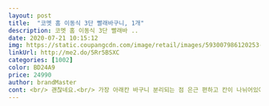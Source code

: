 ```yaml
---
layout: post 
title:  "코멧 홈 이동식 3단 빨래바구니, 1개" 
description: 코멧 홈 이동식 3단 빨래바 ..
date: 2020-07-21 10:15:12 
img: https://static.coupangcdn.com/image/retail/images/593007986120253-2d2ad21d-34e0-4fc4-9c8d-e0b6f669e531.jpg 
linkUrl: http://me2.do/5Rr5BSXC 
categories: [1002] 
color: BD24A9 
price: 24990 
author: brandMaster 
cont: <br/> 괜찮네요.<br/> 가장 아래칸 바구니 분리되는 점 은근 편하고 칸이 나뉘어있어서 빨래 나눠담기는 좋아요 근데 용량이 작아서 1인가구에게 추천드려요 가장 상단에 물건을 올려놓을 순 있지만 무거운건 안될것 같아요.<br/> 옷을 넣고 뺄대 이 트레이들이 흔들흔들 불안해요<br/>그리구 바구니를 뺏다 꼈다하기 쉬워서 좋아요!<br/>사이즈도 적당하고 보관수납이 어질러져 보이지 않고 지저분해 보이지 않아서 맘에 듭니다!<br/>저렴하게 좋은 상품 득했습니다^^^<br/>저희 집 화장실  창고 벽 사이 사이즈에 딱 맞아서 맞춤형인줄 알았어요<br/> 
---
```

 